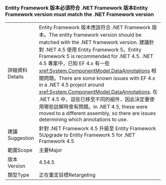 ### <a name="entity-framework-version-must-match-the-net-framework-version"></a><span data-ttu-id="3784a-101">Entity Framework 版本必須符合 .NET Framework 版本</span><span class="sxs-lookup"><span data-stu-id="3784a-101">Entity Framework version must match the .NET Framework version</span></span>

|   |   |
|---|---|
|<span data-ttu-id="3784a-102">詳細資料</span><span class="sxs-lookup"><span data-stu-id="3784a-102">Details</span></span>|<span data-ttu-id="3784a-103">Entity Framework 版本應該符合 .NET Framework 版本。</span><span class="sxs-lookup"><span data-stu-id="3784a-103">The entity framework version should be matched with the .NET framework version.</span></span> <span data-ttu-id="3784a-104">建議針對 .NET 4.5 使用 Entity Framework 5。</span><span class="sxs-lookup"><span data-stu-id="3784a-104">Entity Framework 5 is recommended for .NET 4.5.</span></span> <span data-ttu-id="3784a-105">.NET 4.5 專案中，已知 EF 4.x 有一些 <xref:System.ComponentModel.DataAnnotations> 相關問題。</span><span class="sxs-lookup"><span data-stu-id="3784a-105">There are some known issues with EF 4.x in a .NET 4.5 project around <xref:System.ComponentModel.DataAnnotations>.</span></span> <span data-ttu-id="3784a-106">在 .NET 4.5 中，這些已移至不同的組件，因此決定要使用哪些註解時會有問題。</span><span class="sxs-lookup"><span data-stu-id="3784a-106">In .NET 4.5, these were moved to a different assembly, so there are issues determining which annotations to use.</span></span>|
|<span data-ttu-id="3784a-107">建議</span><span class="sxs-lookup"><span data-stu-id="3784a-107">Suggestion</span></span>|<span data-ttu-id="3784a-108">針對 .NET Framework 4.5 升級至 Entity Framework 5</span><span class="sxs-lookup"><span data-stu-id="3784a-108">Upgrade to Entity Framework 5 for .NET Framework 4.5</span></span>|
|<span data-ttu-id="3784a-109">範圍</span><span class="sxs-lookup"><span data-stu-id="3784a-109">Scope</span></span>|<span data-ttu-id="3784a-110">主要</span><span class="sxs-lookup"><span data-stu-id="3784a-110">Major</span></span>|
|<span data-ttu-id="3784a-111">版本</span><span class="sxs-lookup"><span data-stu-id="3784a-111">Version</span></span>|<span data-ttu-id="3784a-112">4.5</span><span class="sxs-lookup"><span data-stu-id="3784a-112">4.5</span></span>|
|<span data-ttu-id="3784a-113">類型</span><span class="sxs-lookup"><span data-stu-id="3784a-113">Type</span></span>|<span data-ttu-id="3784a-114">正在重定目標</span><span class="sxs-lookup"><span data-stu-id="3784a-114">Retargeting</span></span>|

